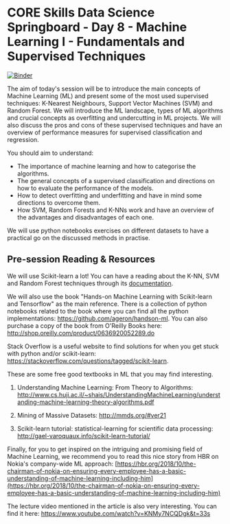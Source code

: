 # CORE Skills Data Science Springboard - Day 8 - Machine Learning I - Fundamentals and Supervised Techniques

[![Binder](https://mybinder.org/badge.svg)](https://mybinder.org/v2/gh/core-skills/08-machine-learning.git/master?urlpath=/lab/)

 The aim of today's session will be to introduce the main concepts of Machine Learning (ML) and present some of the most used supervised techniques: K-Nearest Neighbours, Support Vector Machines (SVM) and Random Forest. We will introduce the ML landscape, types of ML algorithms and crucial concepts as overfitting and undercutting in ML projects. We will also discuss the pros and cons of these supervised techniques and have an overview of performance measures for supervised classification and regression.

You should aim to understand:
- The importance of machine learning and how to categorise the algorithms.
- The general concepts of a supervised classification and directions on how to evaluate the performance of the models.
- How to detect overfitting and underfitting and have in mind some directions to overcome them.
- How SVM, Random Forests and K-NNs work and have an overview of the advantages and disadvantages of each one.

We will use python notebooks exercises on different datasets to have a practical go on the discussed methods in practise.

## Pre-session Reading & Resources

We will use Scikit-learn a lot! You can have a reading about the K-NN, SVM and Random Forest techniques through its [documentation](http://scikit-learn.org/stable/documentation.html).

We will also use the book "Hands-on Machine Learning with Scikit-learn and Tensorflow" as the main reference. There is a collection of python notebooks related to the book where you can find all the python implementations: https://github.com/ageron/handson-ml.  You can also purchase a copy of the book from O'Reilly Books here: http://shop.oreilly.com/product/0636920052289.do

Stack Overflow is a useful website to find solutions for when you get stuck with python and/or scikit-learn: https://stackoverflow.com/questions/tagged/scikit-learn.

These are some free good textbooks in ML that you may find interesting.

1) Understanding Machine Learning: From Theory to Algorithms: http://www.cs.huji.ac.il/~shais/UnderstandingMachineLearning/understanding-machine-learning-theory-algorithms.pdf

2) Mining of Massive Datasets: http://mmds.org/#ver21

3) Scikit-learn tutorial: statistical-learning for scientific data processing: http://gael-varoquaux.info/scikit-learn-tutorial/

Finally, for you to get inspired on the intriguing and promising field of Machine Learning, we recommend you to read this nice story from HBR on Nokia's company-wide ML approach: [https://hbr.org/2018/10/the-chairman-of-nokia-on-ensuring-every-employee-has-a-basic-understanding-of-machine-learning-including-him](https://hbr.org/2018/10/the-chairman-of-nokia-on-ensuring-every-employee-has-a-basic-understanding-of-machine-learning-including-him)

The lecture video mentioned in the article is also very interesting. You can find it here: https://www.youtube.com/watch?v=KNMy7NCQDgk&t=33s
